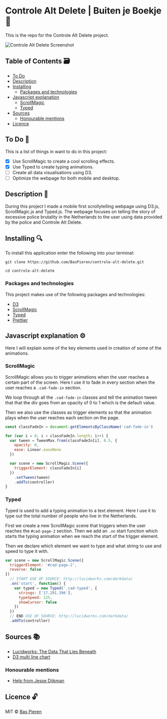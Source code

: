# Controle Alt Delete | Buiten je Boekje 👮

This is the repo for the Controle Alt Delete project.

![Controle Alt Delete Screenshot](images/frontend-data-screenshot.png)

## Table of Contents 🗃
* [To Do](#to-do-)
* [Description](#description-)
* [Installing](#installing-)
  * [Packages and technologies](#packages-and-technologies)
* [Javascript explanation](#javascript-explanation-)
  * [ScrollMagic](#scrollmagic)
  * [Typed](#typed)
* [Sources](#sources-)
  * [Honourable mentions](#honourable-mentions)
* [Licence](#licence-)

## To Do 📌
This is a list of things in want to do in this project:
- [X] Use ScrollMagic to create a cool scrolling effects.
- [X] Use Typed to create typing animations.
- [ ] Create all data visualisations using D3.
- [ ] Optimize the webpage for both mobile and desktop.

## Description 📝
During this project I made a mobile first scrollytelling webpage using D3.js, ScrollMagic.js and Typed.js. The webpage focuses on telling the story of excessive police brutality in the Netherlands to the user using data provided by the police and Controle Alt Delete.

## Installing 🔍
To install this application enter the following into your terminal:
```
git clone https://github.com/BasPieren/controle-alt-delete.git

cd controle-alt-delete
```

### Packages and technologies
This project makes use of the following packages and technologies:

* [D3](https://d3js.org/)
* [ScrollMagic](http://scrollmagic.io/)
* [Typed](https://mattboldt.com/demos/typed-js/)
* [Prettier](https://www.npmjs.com/package/prettier)

## Javascript explanation ⚙️
Here I will explain some of the key elements used in creation of some of the animations.

### ScrollMagic
ScrollMagic allows you to trigger animations when the user reaches a certain part of the screen. Here I use it to fade in every section when the user reaches a `.cad-fade-in` section.

We loop through all the `.cad-fade-in` classes and tell the animation tween that that the div goes from an opacity of 0 to 1 which is the default value.

Then we also use the classes as trigger elements so that the animation plays when the user reaches each section on the page.

```js
const classFadeIn = document.getElementsByClassName('cad-fade-in')

for (var i = 0; i < classFadeIn.length; i++) {
  var tween = TweenMax.from(classFadeIn[i], 0.5, {
    opacity: 0,
    ease: Linear.easeNone
  })

  var scene = new ScrollMagic.Scene({
    triggerElement: classFadeIn[i]
  })
    .setTween(tween)
    .addTo(controller)
}
```

### Typed
Typed is used to add a typing animation to a text element. Here I use it to type out the total number of people who live in the Netherlands.

First we create a new ScrollMagic scene that triggers when the user reaches the `#cad-page-2` section. Then we add an `.on` start function which starts the typing animation when we reach the start of the trigger element.

Then we declare which element we want to type and what string to use and speed to type it with.

```js
var scene = new ScrollMagic.Scene({
  triggerElement: '#cad-page-2',
  reverse: false
})
  // START USE OF SOURCE: http://lucidworks.com/darkdata/
  .on('start', function() {
    var typed = new Typed('.cad-typed', {
      strings: ['17.291.396'],
      typeSpeed: 125,
      showCursor: false
    })
  })
  // END USE OF SOURCE: http://lucidworks.com/darkdata/
  .addTo(controller)
```

## Sources 📚
* [Lucidworks: The Data That Lies Beneath](http://lucidworks.com/darkdata/)
* [D3 multi line chart](https://beta.observablehq.com/@mbostock/d3-bar-chart)

### Honourable mentions
* [Help from Jesse Dijkman](https://github.com/jesseDijkman1)

## Licence 🔓
MIT © [Bas Pieren](https://github.com/BasPieren)
